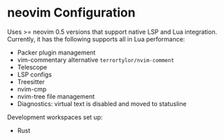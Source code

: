 # neovim Configuration

Uses >= neovim 0.5 versions that support native LSP and Lua integration.
Currently, it has the following supports all in Lua performance:

- Packer plugin management
- vim-commentary alternative `terrortylor/nvim-comment`
- Telescope
- LSP configs
- Treesitter
- nvim-cmp
- nvim-tree file management
- Diagnostics: virtual text is disabled and moved to statusline

Development workspaces set up:

- Rust

